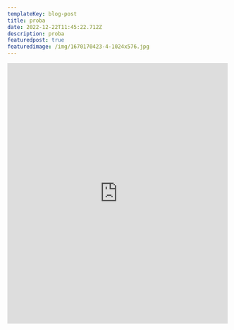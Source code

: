 ```yaml
---
templateKey: blog-post
title: proba
date: 2022-12-22T11:45:22.712Z
description: proba
featuredpost: true
featuredimage: /img/1670170423-4-1024x576.jpg
---
```

<iframe src="https://www.facebook.com/plugins/post.php?href=https%3A%2F%2Fwww.facebook.com%2Fserbetbezr%2Fposts%2Fpfbid0uve1xucbYNP9bEaaWFmWShigCN1PJ8o79ryraDqdTvpbnjvFvBJtFb4bmbMMnMM6l&show_text=true&width=500" width="500" height="590" style="border:none;overflow:hidden" scrolling="no" frameborder="0" allowfullscreen="true" allow="autoplay; clipboard-write; encrypted-media; picture-in-picture; web-share"></iframe>